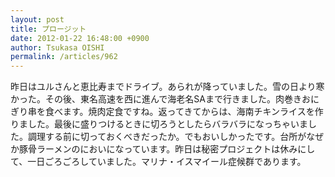 ```yaml
---
layout: post
title: プロージット
date: 2012-01-22 16:48:00 +0900
author: Tsukasa OISHI
permalink: /articles/962
---
```


昨日はユルさんと恵比寿までドライブ。あられが降っていました。雪の日より寒かった。その後、東名高速を西に進んで海老名SAまで行きました。肉巻きおにぎり串を食べます。焼肉定食ですね。返ってきてからは、海南チキンライスを作りました。最後に盛りつけるときに切ろうとしたらバラバラになっちゃいました。調理する前に切っておくべきだったか。でもおいしかったです。台所がなぜか豚骨ラーメンのにおいになっています。昨日は秘密プロジェクトは休みにして、一日ごろごろしていました。マリナ・イスマイール症候群であります。


